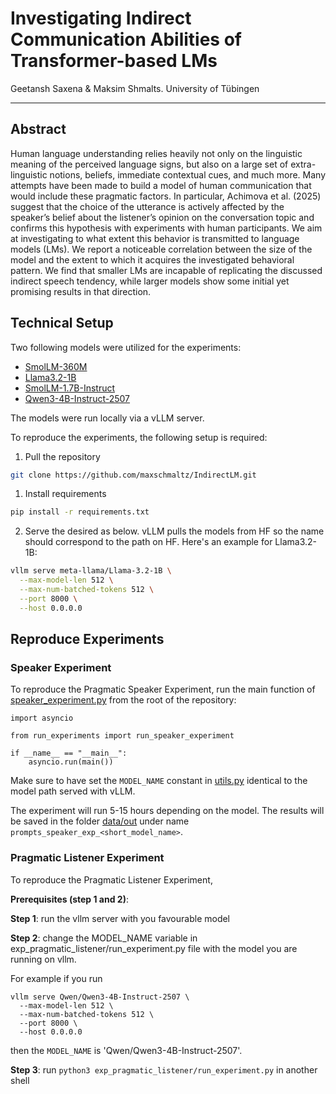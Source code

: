 # Investigating Indirect Communication Abilities of Transformer-based LMs

Geetansh Saxena & Maksim Shmalts. University of Tübingen

---

## Abstract

Human language understanding relies heavily not only on the linguistic meaning of the perceived language signs, but also on a large set of extra-linguistic notions, beliefs, immediate contextual cues, and much more. Many attempts have been made to build a model of human communication that would include these pragmatic factors. In particular, Achimova et al. (2025) suggest that the choice of the utterance is actively affected by the speaker’s belief about the listener’s opinion on the conversation topic and confirms this hypothesis with experiments with human participants. We aim at investigating to what extent this behavior is transmitted to language models (LMs). We report a noticeable correlation between the size of the model and the extent to which it acquires the investigated behavioral pattern. We find that smaller LMs are incapable of replicating the discussed indirect speech tendency, while larger models show some initial yet promising results in that direction.


## Technical Setup

Two following models were utilized for the experiments:

* [SmolLM-360M](https://huggingface.co/HuggingFaceTB/SmolLM-360M)
* [Llama3.2-1B](https://huggingface.co/meta-llama/Llama-3.2-1B)
* [SmolLM-1.7B-Instruct](https://huggingface.co/HuggingFaceTB/SmolLM-1.7B-Instruct)
* [Qwen3-4B-Instruct-2507](https://huggingface.co/Qwen/Qwen3-4B-Instruct-2507)


The models were run locally via a vLLM server.

To reproduce the experiments, the following setup is required:

1. Pull the repository

```bash
git clone https://github.com/maxschmaltz/IndirectLM.git
```


1. Install requirements
```bash
pip install -r requirements.txt
```

2. Serve the desired as below. vLLM pulls the models from HF so the name should correspond to the path on HF. Here's an example for Llama3.2-1B:

```bash
vllm serve meta-llama/Llama-3.2-1B \
  --max-model-len 512 \
  --max-num-batched-tokens 512 \
  --port 8000 \
  --host 0.0.0.0
```


## Reproduce Experiments

### Speaker Experiment

To reproduce the Pragmatic Speaker Experiment, run the main function of [speaker_experiment.py](run_experiments/speaker_experiment/speaker_experiment.py) from the root of the repository:

```
import asyncio

from run_experiments import run_speaker_experiment

if __name__ == "__main__":
    asyncio.run(main())
```

Make sure to have set the `MODEL_NAME` constant in [utils.py](run_experiments/utils.py) identical to the model path served with vLLM.

The experiment will run 5-15 hours depending on the model. The results will be saved in the folder [data/out](data/out) under name `prompts_speaker_exp_<short_model_name>`.

### Pragmatic Listener Experiment
To reproduce the Pragmatic Listener Experiment, 

**Prerequisites (step 1 and 2)**: 

**Step 1**: run the vllm server with you favourable model 

**Step 2**: change the MODEL_NAME variable in exp_pragmatic_listener/run_experiment.py file with the model you are running on vllm. 

For example if you run 
```
vllm serve Qwen/Qwen3-4B-Instruct-2507 \
  --max-model-len 512 \
  --max-num-batched-tokens 512 \
  --port 8000 \
  --host 0.0.0.0
```

then the `MODEL_NAME` is 'Qwen/Qwen3-4B-Instruct-2507'. 

**Step 3**: run `python3 exp_pragmatic_listener/run_experiment.py` in another shell
